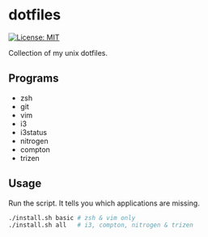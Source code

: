 # dotfiles

[![License: MIT](https://img.shields.io/badge/License-MIT-yellow.svg)](https://opensource.org/licenses/MIT)

Collection of my unix dotfiles.

## Programs

- zsh
- git
- vim
- i3
- i3status
- nitrogen
- compton
- trizen

## Usage

Run the script. It tells you which applications are missing.

```sh
./install.sh basic # zsh & vim only
./install.sh all   # i3, compton, nitrogen & trizen
```
